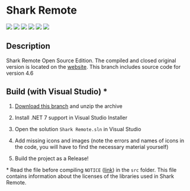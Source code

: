 # Shark Remote

[![](https://img.shields.io/badge/OS-Windows-informational?logo=windows)](https://codeberg.org/Zalexanninev15/Shark-Remote/src/branch/version-4.6)
[![](https://img.shields.io/badge/written_on-.NET_7-651DE5.svg?logo=dotnet)](https://dotnet.microsoft.com/download/dotnet/7.0)
[![](https://img.shields.io/badge/written_on-CSharp-239120.svg?logo=csharp)](https://codeberg.org/Zalexanninev15/Shark-Remote)
[![](https://img.shields.io/badge/release-v4.6-blue.svg)](https://codeberg.org/attachments/151cb8b1-18bf-42c1-a529-9baa639c4ef4)
[![](https://img.shields.io/badge/license-Apache_2.0-CD1D32.svg)](LICENSE)
[![](https://img.shields.io/badge/donate-Buy_Me_a_Coffee-F94400.svg)](https://zalexanninev15.jimdofree.com/buy-me-a-coffee)

## Description

Shark Remote Open Source Edition. The compiled and closed original version is located on the [website](https://sharkremote.neocities.org). This branch includes source code for version 4.6

## Build (with Visual Studio) *

1. [Download this branch](https://codeberg.org/Zalexanninev15/Shark-Remote/archive/version-4.6.zip) and unzip the archive

2. Install .NET 7 support in Visual Studio Installer

3. Open the solution `Shark Remote.sln` in Visual Studio

4. Add missing icons and images (note the errors and names of icons in the code, you will have to find the necessary material yourself)

5. Build the project as a Release!

\* Read the file before compiling `NOTICE` ([link](https://codeberg.org/Zalexanninev15/Shark-Remote-4.6/src/branch/main/src/NOTICE)) in the `src` folder. This file contains information about the licenses of the libraries used in Shark Remote.